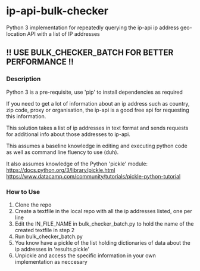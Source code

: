 # ip-api-bulk-checker
Python 3 implementation for repeatedly querying the ip-api ip address geo-location API with a list of IP addresses

## !! USE BULK_CHECKER_BATCH FOR BETTER PERFORMANCE !!

### Description

Python 3 is a pre-requisite, use 'pip' to install dependencies as required

If you need to get a lot of information about an ip address such as country, zip code, proxy or organisation, 
the ip-api is a good free api for requesting this information.

This solution takes a list of ip addresses in text format and sends requests for additional info about those addresses to ip-api.

This assumes a baseline knowledge in editing and executing python code as well as command line fluency to use (duh).

It also assumes knowledge of the Python 'pickle' module: 
https://docs.python.org/3/library/pickle.html
https://www.datacamp.com/community/tutorials/pickle-python-tutorial

### How to Use

1. Clone the repo
2. Create a textfile in the local repo with all the ip addresses listed, one per line
3. Edit the IN_FILE_NAME in bulk_checker_batch.py to hold the name of the created textfile in step 2 
4. Run bulk_checker_batch.py
5. You know have a pickle of the list holding dictionaries of data about the ip addresses in 'results.pickle'
6. Unpickle and access the specific information in your own implementation as neccesary

